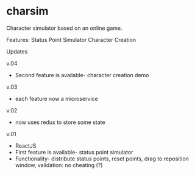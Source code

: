 # charsim

Character simulator based on an online game.

Features:
Status Point Simulator
Character Creation

Updates

v.04
- Second feature is available- character creation demo

v.03
- each feature now a microservice

v.02
- now uses redux to store some state

v.01
- ReactJS
- First feature is available- status point simulator
- Functionality- distribute status points, reset points, drag to reposition window, validation: no cheating (?)
